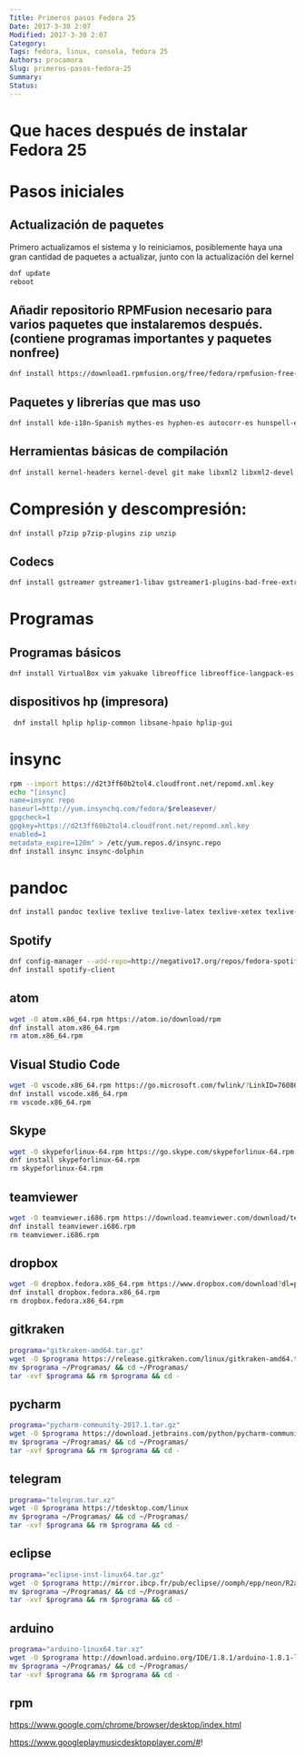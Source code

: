 ```yaml
---
Title: Primeros pasos Fedora 25
Date: 2017-3-30 2:07
Modified: 2017-3-30 2:07
Category: 
Tags: fedora, linux, consola, fedora 25 
Authors: procamora
Slug: primeros-pasos-fedora-25
Summary: 
Status:
---
```






# Que haces después de instalar Fedora 25


# Pasos iniciales

## Actualización de paquetes

Primero actualizamos el sistema y lo reiniciamos, posiblemente haya una gran cantidad de paquetes a actualizar, junto con la actualización del kernel

```bash
dnf update
reboot
```

## Añadir repositorio RPMFusion necesario para varios paquetes que instalaremos después. (contiene programas importantes y paquetes nonfree)

```bash
dnf install https://download1.rpmfusion.org/free/fedora/rpmfusion-free-release-$(rpm -E %fedora).noarch.rpm
```

## Paquetes y librerías que mas uso

```bash
dnf install kde-i18n-Spanish mythes-es hyphen-es autocorr-es hunspell-es langpacks-es aspell-es calligra-l10n-es man-pages-es-extra kde-l10n-es java-openjdk java-1.8.0-openjdk-javadoc fluid-soundfont-common meld android-tools cmake expect flac-libs encfs python-devel python3-devel samba wine youtube-dl wget curl iftop system-config-users
```


## Herramientas básicas de compilación

```bash
dnf install kernel-headers kernel-devel git make libxml2 libxml2-devel alsa-firmware pavucontrol mercurial dkms
```


# Compresión y descompresión:

```bash
dnf install p7zip p7zip-plugins zip unzip
```


## Codecs

```bash
dnf install gstreamer gstreamer1-libav gstreamer1-plugins-bad-free-extras gstreamer1-plugins-bad-freeworld gstreamer1-plugins-good-extras gstreamer1-plugins-ugly gstreamer-ffmpeg gstreamer-plugins-bad gstreamer-plugins-bad-free-extras  gstreamer-plugins-ugly ffmpeg ffmpeg-libs libmatroska xvidcore libva-vdpau-driver libvdpau libvdpau-devel gstreamer1-vaapi gstreamer1-plugins-base-tools mencoder
```


# Programas

## Programas básicos

```bash
dnf install VirtualBox vim yakuake libreoffice libreoffice-langpack-es gnome-disk-utility filezilla sqlitebrowser gimp vlc fritzing kdenlive
```


## dispositivos hp (impresora)

```bash
 dnf install hplip hplip-common libsane-hpaio hplip-gui
```


# insync

```bash
rpm --import https://d2t3ff60b2tol4.cloudfront.net/repomd.xml.key
echo "[insync]
name=insync repo
baseurl=http://yum.insynchq.com/fedora/$releasever/
gpgcheck=1
gpgkey=https://d2t3ff60b2tol4.cloudfront.net/repomd.xml.key
enabled=1
metadata_expire=120m" > /etc/yum.repos.d/insync.repo
dnf install insync insync-dolphin
```


# pandoc

```bash
dnf install pandoc texlive texlive texlive-latex texlive-xetex texlive-collection-latex texlive-collection-latexrecommended texlive-xetex-def texlive-collection-xetex
```


## Spotify

```bash
dnf config-manager --add-repo=http://negativo17.org/repos/fedora-spotify.repo
dnf install spotify-client
```


## atom

```bash
wget -O atom.x86_64.rpm https://atom.io/download/rpm
dnf install atom.x86_64.rpm
rm atom.x86_64.rpm
```


## Visual Studio Code

```bash
wget -O vscode.x86_64.rpm https://go.microsoft.com/fwlink/?LinkID=760867
dnf install vscode.x86_64.rpm
rm vscode.x86_64.rpm
```



## Skype

```bash
wget -O skypeforlinux-64.rpm https://go.skype.com/skypeforlinux-64.rpm
dnf install skypeforlinux-64.rpm
rm skypeforlinux-64.rpm
```


## teamviewer

```bash
wget -O teamviewer.i686.rpm https://download.teamviewer.com/download/teamviewer.i686.rpm
dnf install teamviewer.i686.rpm
rm teamviewer.i686.rpm
```


## dropbox

```bash
wget -O dropbox.fedora.x86_64.rpm https://www.dropbox.com/download?dl=packages/fedora/nautilus-dropbox-2015.10.28-1.fedora.x86_64.rpm
dnf install dropbox.fedora.x86_64.rpm
rm dropbox.fedora.x86_64.rpm
```


## gitkraken

```bash
programa="gitkraken-amd64.tar.gz"
wget -O $programa https://release.gitkraken.com/linux/gitkraken-amd64.tar.gz
mv $programa ~/Programas/ && cd ~/Programas/
tar -xvf $programa && rm $programa && cd -
```


## pycharm

```bash
programa="pycharm-community-2017.1.tar.gz"
wget -O $programa https://download.jetbrains.com/python/pycharm-community-2017.1.tar.gz
mv $programa ~/Programas/ && cd ~/Programas/
tar -xvf $programa && rm $programa && cd -
```


## telegram

```bash
programa="telegram.tar.xz"
wget -O $programa https://tdesktop.com/linux
mv $programa ~/Programas/ && cd ~/Programas/
tar -xvf $programa && rm $programa && cd -
```


## eclipse

```bash
programa="eclipse-inst-linux64.tar.gz"
wget -O $programa http://mirror.ibcp.fr/pub/eclipse//oomph/epp/neon/R2a/eclipse-inst-linux64.tar.gz
mv $programa ~/Programas/ && cd ~/Programas/
tar -xvf $programa && rm $programa && cd -
```


## arduino

```bash
programa="arduino-linux64.tar.xz"
wget -O $programa http://download.arduino.org/IDE/1.8.1/arduino-1.8.1-linux64.tar.xz
mv $programa ~/Programas/ && cd ~/Programas/
tar -xvf $programa && rm $programa && cd -
```


## rpm

https://www.google.com/chrome/browser/desktop/index.html

https://www.googleplaymusicdesktopplayer.com/#!

